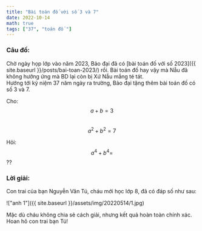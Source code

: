 ```yaml
---
title: "Bài toán đố với số 3 và 7"
date: 2022-10-14
math: true
tags: ["37", "toán đố "]
---
```


### Câu đố:

Chờ ngày họp lớp vào năm 2023, Bảo đại đã có [bài toán đố với số 2023]({{ site.baseurl }}/posts/bai-toan-2023/) rồi.  Bài toán đố hay vậy mà Nẫu đã không hưởng ứng mà BD lại còn bị Xứ Nẫu mắng té tát.  
Hướng tới kỷ niệm 37 năm ngày ra trường, Bảo đại tặng thêm bài toán đố có số 3 và 7.


Cho:  
$$a + b = 3$$  
$$a^2 + b^2 = 7$$

Hỏi:  
$$a^4 + b^4 = $$ ??

### Lời giải:

Con trai của bạn Nguyễn Văn Tú, cháu mới học lớp 8, đã có đáp số như sau:

!["anh 1"]({{ site.baseurl }}/assets/img/20220514/1.jpg)

Mặc dù cháu không chia sẻ cách giải, nhưng kết quả hoàn toàn chính xác. Hoan hô con trai bạn Tú!
